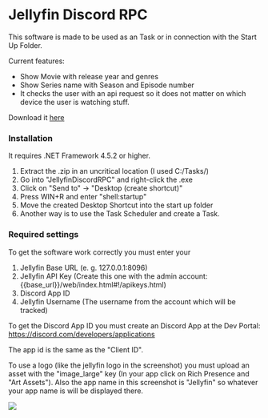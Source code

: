 # Jellyfin Discord RPC

This software is made to be used as an Task or in connection with the Start Up Folder.

Current features:
  - Show Movie with release year and genres
  - Show Series name with Season and Episode number
  - It checks the user with an api request so it does not matter on which device the user is watching stuff.

Download it [here](https://ts.tricitygaming.de/JellyfinDiscordRPCv3.zip)

### Installation

It requires .NET Framework 4.5.2 or higher.
1. Extract the .zip in an uncritical location (I used C:/Tasks/)
2. Go into "JellyfinDiscordRPC" and right-click the .exe
3. Click on "Send to" -> "Desktop (create shortcut)"
4. Press WIN+R and enter "shell:startup"
5. Move the created Desktop Shortcut into the start up folder
6. Another way is to use the Task Scheduler and create a Task.

### Required settings
To get the software work correctly you must enter your
1. Jellyfin Base URL (e. g. 127.0.0.1:8096)
2. Jellyfin API Key (Create this one with the admin account: {{base_url}}/web/index.html#!/apikeys.html)
3. Discord App ID
4. Jellyfin Username (The username from the account which will be tracked)

To get the Discord App ID you must create an Discord App at the Dev Portal:
https://discord.com/developers/applications

The app id is the same as the "Client ID".

To use a logo (like the jellyfin logo in the screenshot) you must upload an asset with the "image_large" key (In your app click on Rich Presence and "Art Assets").
Also the app name in this screenshot is "Jellyfin" so whatever your app name is will be displayed there.

![](https://i.imgur.com/6Mf8dr6.png)

